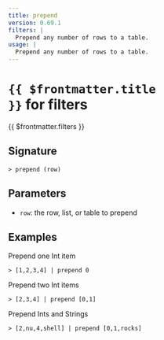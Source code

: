 ```yaml
---
title: prepend
version: 0.69.1
filters: |
  Prepend any number of rows to a table.
usage: |
  Prepend any number of rows to a table.
---
```


# <code>{{ $frontmatter.title }}</code> for filters

<div style='white-space: pre-wrap;margin-top: 10px'>{{ $frontmatter.filters }}</div>

## Signature

```> prepend (row)```

## Parameters

 -  `row`: the row, list, or table to prepend

## Examples

Prepend one Int item
```shell
> [1,2,3,4] | prepend 0
```

Prepend two Int items
```shell
> [2,3,4] | prepend [0,1]
```

Prepend Ints and Strings
```shell
> [2,nu,4,shell] | prepend [0,1,rocks]
```
